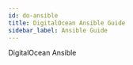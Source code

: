 ```yaml
---
id: do-ansible
title: DigitalOcean Ansible Guide
sidebar_label: Ansible Guide
---
```


DigitalOcean Ansible
